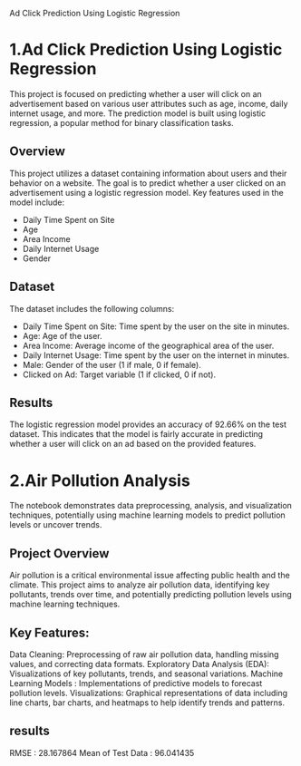 Ad Click Prediction Using Logistic Regression
# 1.Ad Click Prediction Using Logistic Regression

This project is focused on predicting whether a user will click on an advertisement based on various user attributes such as age, income, daily internet usage, and more. The prediction model is built using logistic regression, a popular method for binary classification tasks.

## Overview
This project utilizes a dataset containing information about users and their behavior on a website. The goal is to predict whether a user clicked on an advertisement using a logistic regression model. Key features used in the model include:
- Daily Time Spent on Site
- Age
- Area Income
- Daily Internet Usage
- Gender

## Dataset
The dataset includes the following columns:
- Daily Time Spent on Site: Time spent by the user on the site in minutes.
- Age: Age of the user.
- Area Income: Average income of the geographical area of the user.
- Daily Internet Usage: Time spent by the user on the internet in minutes.
- Male: Gender of the user (1 if male, 0 if female).
- Clicked on Ad: Target variable (1 if clicked, 0 if not).

## Results
The logistic regression model provides an accuracy of 92.66% on the test dataset. This indicates that the model is fairly accurate in predicting whether a user will click on an ad based on the provided features.



# 2.Air Pollution Analysis
   
The notebook demonstrates data preprocessing, analysis, and visualization techniques, potentially using machine learning models to predict pollution levels or uncover trends.

## Project Overview

Air pollution is a critical environmental issue affecting public health and the climate. This project aims to analyze air pollution data, identifying key pollutants, trends over time, and potentially predicting pollution levels using machine learning techniques.

## Key Features:
Data Cleaning: Preprocessing of raw air pollution data, handling missing values, and correcting data formats.
Exploratory Data Analysis (EDA): Visualizations of key pollutants, trends, and seasonal variations.
Machine Learning Models : Implementations of predictive models to forecast pollution levels.
Visualizations: Graphical representations of data including line charts, bar charts, and heatmaps to help identify trends and patterns.

## results
RMSE : 28.167864
Mean of Test Data : 96.041435


